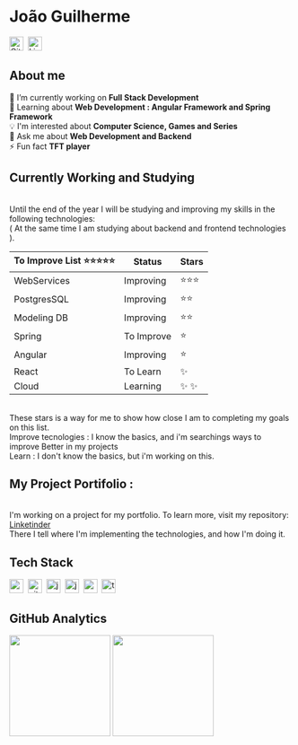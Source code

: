 # João Guilherme
<a href="https://www.github.com/joaocanuto" target="_blank"><img src="https://img.shields.io/badge/GitHub-100000?style=flat&logo=github&logoColor=white" alt="GitHub Badge" height="25"></a>&nbsp;
<a href="https://www.linkedin.com/in/joaogacanuto" target="_blank"><img src="https://img.shields.io/badge/LinkedIn-0077B5?style=flat&logo=linkedin&logoColor=white" alt="LinkedIn Badge" height="25"></a>&nbsp;

## About me
🔭&nbsp;I’m currently working on **Full Stack Development**
<br/>🌱&nbsp;Learning about **Web Development : Angular Framework and Spring Framework**
<br/>💡&nbsp;I'm interested about **Computer Science, Games and Series**
<br/>💬&nbsp;Ask me about **Web Development and Backend**
<br/>⚡&nbsp;Fun fact **TFT player**

## Currently Working and Studying 
<br/> Until the end of the year I will be studying and improving my skills in the following technologies:
<br/> ( At the same time I am studying about backend and frontend technologies ).

|       To Improve List ⭐⭐⭐⭐⭐            | Status  | Stars |
|---------------------------------------------|---------|-----|
| WebServices           | Improving   | ⭐⭐⭐ |
| PostgresSQL           | Improving   | ⭐⭐|
| Modeling DB           | Improving   | ⭐⭐|
| Spring                | To Improve  | ⭐ |
| Angular               | Improving  | ⭐ |
| React                 | To Learn    | ✨ |
| Cloud                 | Learning    | ✨ ✨|

<br/> These stars is a way for me to show how close I am to completing my goals on this list.
<br/> Improve tecnologies : I know the basics, and i'm searchings ways to improve Better in my projects 
<br/> Learn : I don't know the basics, but i'm working on this.

## My Project Portifolio : 
<br/> I'm working on a project for my portfolio. To learn more, visit my repository: [Linketinder](https://github.com/joaocanuto/LinkeTinder)
<br/>There I tell where I'm implementing the technologies, and how I'm doing it.

## Tech Stack
<img src="https://img.shields.io/badge/C++-05122A?style=flat&logo=c%2B%2B&" alt="c++ Badge" height="25">&nbsp;
<img src="https://img.shields.io/badge/Git-05122A?style=flat&logo=git" alt="git Badge" height="25">&nbsp;
<img src="https://img.shields.io/badge/Java-05122A?style=flat&logo=java" alt="java Badge" height="25">&nbsp;
<img src="https://img.shields.io/badge/Javascript-05122A?style=flat&logo=javascript" alt="javascript Badge" height="25">&nbsp;
<img src="https://img.shields.io/badge/Postgresql-05122A?style=flat&logo=postgresql" alt="postgresql Badge" height="25">&nbsp;
<img src="https://img.shields.io/badge/Typescript-05122A?style=flat&logo=typescript" alt="typescript Badge" height="25">&nbsp;

## GitHub Analytics
<div>
<img height="180em" src="https://github-readme-stats.vercel.app/api?username=joaocanuto&theme=radical&show_icons=true&count_private=true">
<img height="180em" src="https://github-readme-stats.vercel.app/api/top-langs/?username=joaocanuto&theme=radical&layout=compact&langs_count=5">
</div>
